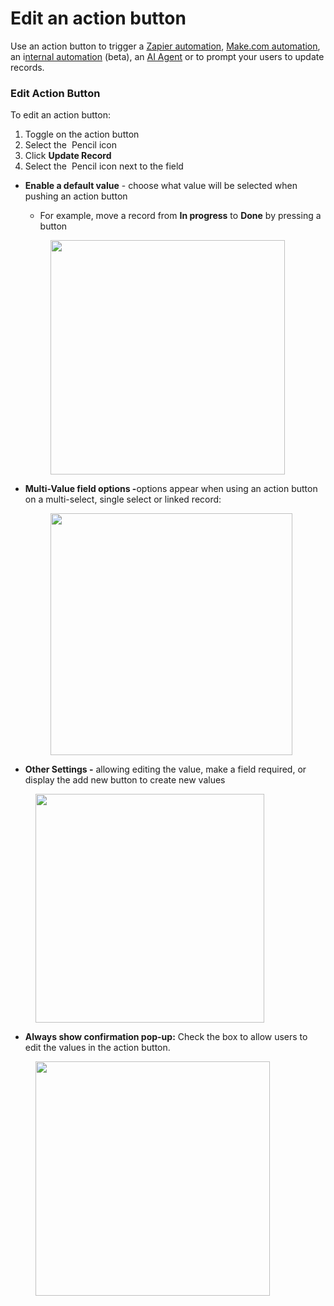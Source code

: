 # Edit an action button

Use an action button to trigger a [Zapier automation](https://docs.stackerhq.com/stacker/ai-and-automations/integrations/zapier-integration), [Make.com automation](https://docs.stackerhq.com/stacker/ai-and-automations/integrations/make.com-integration), an i[nternal automation](https://docs.stackerhq.com/stacker/ai-and-automations/workflows-beta) (beta), an [AI Agent](https://docs.stackerhq.com/stacker/ai-and-automations/ai-agents-beta) or to prompt your users to update records.&#x20;

### Edit Action Button  <a href="#edit-action-button-0-3" id="edit-action-button-0-3"></a>

To edit an action button:&#x20;

1. Toggle on the action button
2. Select the <img src="https://3670244749-files.gitbook.io/~/files/v0/b/gitbook-x-prod.appspot.com/o/spaces%2F6QaGf7ZvNU2Re8mlQTaJ%2Fuploads%2FU1sb3hJjfEtwk6FFXaLP%2FCleanShot%202024-04-17%20at%2010.13.50%402x.png?alt=media&#x26;token=82eb72a4-7f71-4275-8bc6-7a66b7ecb7f7" alt="" data-size="line"> Pencil icon
3. Click **Update Record**
4. Select the <img src="https://3670244749-files.gitbook.io/~/files/v0/b/gitbook-x-prod.appspot.com/o/spaces%2F6QaGf7ZvNU2Re8mlQTaJ%2Fuploads%2F76e3bvFijIplrWQDhqm5%2FCleanShot%202024-04-17%20at%2010.13.50%402x.png?alt=media&#x26;token=76aa48ed-19de-43ed-a9dd-758f190b9d9b" alt="" data-size="line"> Pencil icon next to the field

* **Enable a default value** - choose what value will be selected when pushing an action button

  * For example, move a record from **In progress** to **Done** by pressing a button&#x20;

  <figure><img src="https://3670244749-files.gitbook.io/~/files/v0/b/gitbook-x-prod.appspot.com/o/spaces%2F6QaGf7ZvNU2Re8mlQTaJ%2Fuploads%2F2AQuSUkVIaPqxo7dVelJ%2FCleanShot%202024-04-17%20at%2010.10.39%402x.png?alt=media&#x26;token=08663959-d9d6-49d0-82f7-e57f483dbfe5" alt="" width="375"><figcaption></figcaption></figure>
* **Multi-Value field options -**&#x6F;ptions appear when using an action button on a multi-select, single select or linked record:&#x20;

  <figure><img src="https://3670244749-files.gitbook.io/~/files/v0/b/gitbook-x-prod.appspot.com/o/spaces%2F6QaGf7ZvNU2Re8mlQTaJ%2Fuploads%2Fa6P246d3PzlN0FB2cOiP%2FCleanShot%202024-04-17%20at%2010.07.12%402x.png?alt=media&#x26;token=a23c5c7b-eaef-477e-ae3b-d23c602fe13a" alt="" width="387"><figcaption></figcaption></figure>
* **Other Settings -** allowing editing the value, make a field required, or display the add new button to create new values

<figure><img src="https://3670244749-files.gitbook.io/~/files/v0/b/gitbook-x-prod.appspot.com/o/spaces%2F6QaGf7ZvNU2Re8mlQTaJ%2Fuploads%2FfoH2YLF5adGA4xxXKL9b%2FCleanShot%202024-04-17%20at%2010.10.23%402x.png?alt=media&#x26;token=fbe3606a-f203-4e37-bd54-65f79a97fff4" alt="" width="366"><figcaption></figcaption></figure>

* **Always show confirmation pop-up:** Check the box to allow users to edit the values in the action button.

<figure><img src="https://3670244749-files.gitbook.io/~/files/v0/b/gitbook-x-prod.appspot.com/o/spaces%2F6QaGf7ZvNU2Re8mlQTaJ%2Fuploads%2FAjDQ9jryq7cWfsTARxVr%2FCleanShot%202024-06-03%20at%2014.06.03%402x.png?alt=media&#x26;token=9724c15b-6c07-4c90-afdd-c6943dc59866" alt="" width="375"><figcaption></figcaption></figure>
